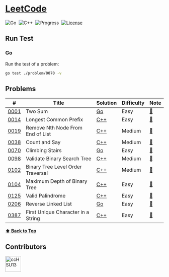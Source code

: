 # [LeetCode](https://leetcode.com/problemset/all)

 ![Go](https://img.shields.io/badge/language-Go-007d9c)&nbsp;
 ![C++](https://img.shields.io/badge/language-C++-004283)&nbsp;
 ![Progress](https://img.shields.io/badge/progess-11%20%2F%202082-sucess)&nbsp;
[![License](https://img.shields.io/badge/license-MIT-a31f34)](./LICENSE)

## Run Test

### Go

Run the test of a problem:

```bash
go test ./problem/0070 -v
```

## Problems

| #      | Title                              | Solution        | Difficulty | Note                |
|--------|------------------------------------|-----------------|------------|---------------------|
| [0001] | Two Sum                            | [Go][0001_Go]   | Easy       | [:memo:][0001_Note] |
| [0014] | Longest Common Prefix              | [C++][0014_C++] | Easy       | [:memo:][0014_Note] |
| [0019] | Remove Nth Node From End of List   | [C++][0019_C++] | Medium     | [:memo:][0019_Note] |
| [0038] | Count and Say                      | [C++][0038_C++] | Medium     | [:memo:][0038_Note] |
| [0070] | Climbing Stairs                    | [Go][0070_Go]   | Easy       | [:memo:][0070_Note] |
| [0098] | Validate Binary Search Tree        | [C++][0098_C++] | Medium     | [:memo:][0098_Note] |
| [0102] | Binary Tree Level Order Traversal  | [C++][0102_C++] | Medium     | [:memo:][0102_Note] |
| [0104] | Maximum Depth of Binary Tree       | [C++][0104_C++] | Easy       | [:memo:][0104_Note] |
| [0125] | Valid Palindrome                   | [C++][0125_C++] | Easy       | [:memo:][0125_Note] |
| [0206] | Reverse Linked List                | [Go][0206_Go]   | Easy       | [:memo:][0206_Note] |
| [0387] | First Unique Character in a String | [C++][0387_C++] | Easy       | [:memo:][0387_Note] |

[**:arrow_up: Back to Top**](#leetcode)

<!-- 0001 -->
[0001]: https://leetcode.com/problems/two-sum
[0001_Note]: ./problem/0001/README.md#:memo:-note
[0001_Go]: ./problem/0001/two_sum.go

<!-- 0014 -->
[0014]: https://leetcode.com/problems/longest-common-prefix
[0014_Note]: ./problem/0014/README.md#:memo:-note
[0014_C++]: ./problem/0014/longest_common_prefix.cpp

<!-- 0019 -->
[0019]: https://leetcode.com/problems/remove-nth-node-from-end-of-list
[0019_Note]: ./problem/0019/README.md#:memo:-note
[0019_C++]: ./problem/0019/remove_nth_node_from_end_of_list.cpp

<!-- 0038 -->
[0038]: https://leetcode.com/problems/count-and-say
[0038_Note]: ./problem/0038/README.md#:memo:-note
[0038_C++]: ./problem/0038/count_and_say.cpp

<!-- 0070 -->
[0070]: https://leetcode.com/problems/climbing-stairs
[0070_Note]: ./problem/0070/README.md#:memo:-note
[0070_Go]: ./problem/0070/climbing_stairs.go

<!-- 0098 -->
[0098]: https://leetcode.com/problems/validate-binary-search-tree
[0098_Note]: ./problem/0098/README.md#:memo:-note
[0098_C++]: ./problem/0098/validate_binary_search_tree.cpp

<!-- 0102 -->
[0102]: https://leetcode.com/problems/binary-tree-level-order-traversal
[0102_Note]: ./problem/0102/README.md#:memo:-note
[0102_C++]: ./problem/0102/binary_tree_level_order_traversal.cpp

<!-- 0104 -->
[0104]: https://leetcode.com/problems/maximum-depth-of-binary-tree
[0104_Note]: ./problem/0104/README.md#:memo:-note
[0104_C++]: ./problem/0104/maximum_depth_of_binary_tree.cpp

<!-- 0125 -->
[0125]: https://leetcode.com/problems/valid-palindrome
[0125_Note]: ./problem/0125/README.md#:memo:-note
[0125_C++]: ./problem/0125/valid_palindrome.cpp

<!-- 0206 -->
[0206]: https://leetcode.com/problems/reverse-linked-list
[0206_Note]: ./problem/0206/README.md#:memo:-note
[0206_Go]: ./problem/0206/reverse_linked_list.go

<!-- 0387 -->
[0387]: https://leetcode.com/problems/first-unique-character-in-a-string
[0387_Note]: ./problem/0387/README.md#:memo:-note
[0387_C++]: ./problem/0387/first_unique_character_in_a_string.cpp

## Contributors

<a href="https://github.com/ccHSU13">
    <img
      src="https://avatars.githubusercontent.com/u/86006022?v=4"
      alt="ccHSU13"
      width="50px"
    >
</a>
